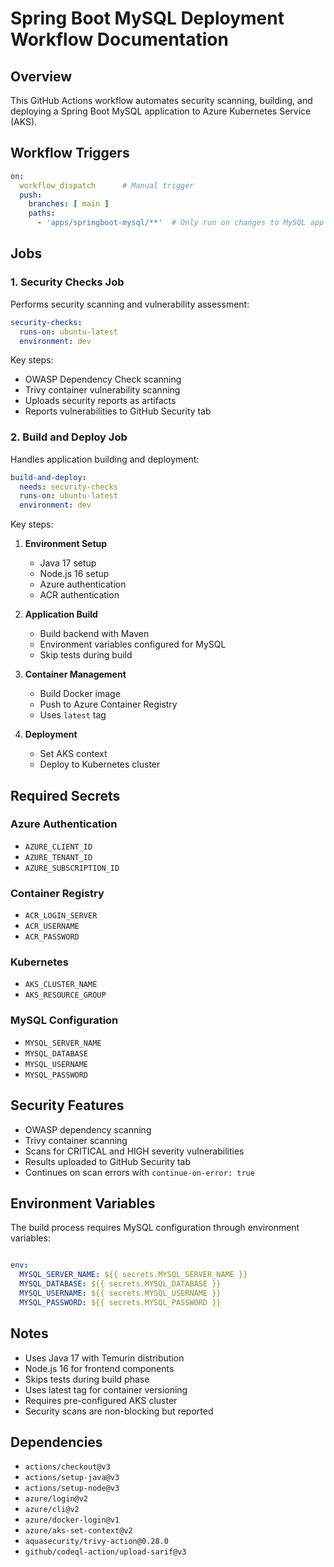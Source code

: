 # Spring Boot MySQL Deployment Workflow Documentation

## Overview

This GitHub Actions workflow automates security scanning, building, and deploying a Spring Boot MySQL application to Azure Kubernetes Service (AKS).

## Workflow Triggers

```yaml
on:
  workflow_dispatch      # Manual trigger
  push:
    branches: [ main ]
    paths:
      - 'apps/springboot-mysql/**'  # Only run on changes to MySQL app
```

## Jobs

### 1. Security Checks Job

Performs security scanning and vulnerability assessment:

```yaml
security-checks:
  runs-on: ubuntu-latest
  environment: dev
```

Key steps:

- OWASP Dependency Check scanning
- Trivy container vulnerability scanning
- Uploads security reports as artifacts
- Reports vulnerabilities to GitHub Security tab

### 2. Build and Deploy Job

Handles application building and deployment:

```yaml
build-and-deploy:
  needs: security-checks
  runs-on: ubuntu-latest
  environment: dev
```

Key steps:

1. **Environment Setup**

   - Java 17 setup
   - Node.js 16 setup
   - Azure authentication
   - ACR authentication

2. **Application Build**
   - Build backend with Maven
   - Environment variables configured for MySQL
   - Skip tests during build

3. **Container Management**
   - Build Docker image
   - Push to Azure Container Registry
   - Uses `latest` tag

4. **Deployment**
   - Set AKS context
   - Deploy to Kubernetes cluster

## Required Secrets

### Azure Authentication

- `AZURE_CLIENT_ID`
- `AZURE_TENANT_ID`
- `AZURE_SUBSCRIPTION_ID`

### Container Registry

- `ACR_LOGIN_SERVER`
- `ACR_USERNAME`
- `ACR_PASSWORD`

### Kubernetes

- `AKS_CLUSTER_NAME`
- `AKS_RESOURCE_GROUP`

### MySQL Configuration

- `MYSQL_SERVER_NAME`
- `MYSQL_DATABASE`
- `MYSQL_USERNAME`
- `MYSQL_PASSWORD`

## Security Features

- OWASP dependency scanning
- Trivy container scanning
- Scans for CRITICAL and HIGH severity vulnerabilities
- Results uploaded to GitHub Security tab
- Continues on scan errors with `continue-on-error: true`

## Environment Variables

The build process requires MySQL configuration through environment variables:
```yaml

env:
  MYSQL_SERVER_NAME: ${{ secrets.MYSQL_SERVER_NAME }}
  MYSQL_DATABASE: ${{ secrets.MYSQL_DATABASE }}
  MYSQL_USERNAME: ${{ secrets.MYSQL_USERNAME }}
  MYSQL_PASSWORD: ${{ secrets.MYSQL_PASSWORD }}
```

## Notes

- Uses Java 17 with Temurin distribution
- Node.js 16 for frontend components
- Skips tests during build phase
- Uses latest tag for container versioning
- Requires pre-configured AKS cluster
- Security scans are non-blocking but reported

## Dependencies

- `actions/checkout@v3`
- `actions/setup-java@v3`
- `actions/setup-node@v3`
- `azure/login@v2`
- `azure/cli@v2`
- `azure/docker-login@v1`
- `azure/aks-set-context@v2`
- `aquasecurity/trivy-action@0.28.0`
- `github/codeql-action/upload-sarif@v3`